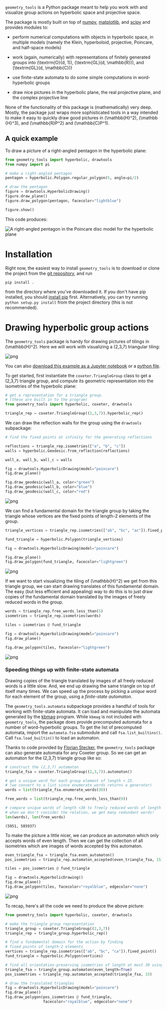 `geometry_tools` is a Python package meant to help you work with and visualize group actions on hyperbolic space and projective space.

The package is mostly built on top of [numpy](https://numpy.org/), [matplotlib](https://matplotlib.org/), and [scipy](https://scipy.org/) and provides modules to:

- perform numerical computations with objects in hyperbolic space, in multiple models (namely the Klein, hyperboloid, projective, Poincare, and half-space models)

- work (again, numerically) with representations of finitely generated groups into \(\textrm{O}(d, 1)\), \(\textrm{GL}(d, \mathbb{R})\), and \(\textrm{GL}(d, \mathbb{C})\)

- use finite-state automata to do some simple computations in word-hyperbolic groups 

- draw nice pictures in the hyperbolic plane, the real projective plane, and the complex projective line

None of the functionality of this package is (mathematically) very deep.
Mostly, the package just wraps more sophisticated tools in a way intended to
make it easy to quickly draw good pictures in \(\mathbb{H}^2\), \(\mathbb
{H}^3\), and \(\mathbb{R}P^2\) and \(\mathbb{C}P^1\).

## A quick example

To draw a picture of a right-angled pentagon in the hyperbolic plane:

```python
from geometry_tools import hyperbolic, drawtools
from numpy import pi

# make a right-angled pentagon
pentagon = hyperbolic.Polygon.regular_polygon(5, angle=pi/2)

# draw the pentagon
figure = drawtools.HyperbolicDrawing()
figure.draw_plane()
figure.draw_polygon(pentagon, facecolor="lightblue")

figure.show()

```

This code produces:

![A right-angled pentagon in the Poincare disc model for the hyperbolic plane](right_angled_pentagon.png)

# Installation

Right now, the easiest way to install `geometry_tools` is to download or clone the project from the [git repository](https://github.com/tjweisman/geometry_tools), and run

```shell
pip install .
```
from the directory where you've downloaded it. If you don't have pip installed, you should [install pip](https://pip.pypa.io/en/stable/) first. Alternatively, you can try running `python setup.py install` from the project directory (this is not recommended).

# Drawing hyperbolic group actions

The `geometry_tools` package is handy for drawing pictures of tilings in \(\mathbb{H}^2\). Here we will work with visualizing a (2,3,7) triangular tiling:

![png](output_15_0.png)

You can also [download this example as a Jupyter notebook](examples/triangular_tiling.ipynb) or a [python file](examples/triangular_tiling.py).

To get started, first instantiate the `coxeter.TriangleGroup` class to get a (2,3,7) triangle group, and compute its geometric representation into the isometries of the hyperbolic plane:


```python
# get a representation for a triangle group.
# (these are built in to the program)
from geometry_tools import hyperbolic, coxeter, drawtools

triangle_rep = coxeter.TriangleGroup((2,3,7)).hyperbolic_rep()
```

We can draw the reflection walls for the group using the `drawtools` subpackage:

```python
# find the fixed points at infinity for the generating reflections

reflections = triangle_rep.isometries(["a", "b", "c"])
walls = hyperbolic.Geodesic.from_reflection(reflections)

wall_a, wall_b, wall_c = walls

fig = drawtools.HyperbolicDrawing(model="poincare")
fig.draw_plane()

fig.draw_geodesic(wall_a, color="green")
fig.draw_geodesic(wall_b, color="blue")
fig.draw_geodesic(wall_c, color="red")

```


![png](output_3_0.png)


We can find a fundamental domain for the triangle group by taking the triangle whose vertices are the fixed points of length-2 elements of the group.


```python
triangle_vertices = triangle_rep.isometries(["ab", "bc", "ac"]).fixed_point()

fund_triangle = hyperbolic.Polygon(triangle_vertices)

fig = drawtools.HyperbolicDrawing(model="poincare")

fig.draw_plane()
fig.draw_polygon(fund_triangle, facecolor="lightgreen")
```


![png](output_5_0.png)


If we want to start visualizing the tiling of \(\mathbb{H}^2\) we get from this triangle group, we can start drawing translates of this fundamental domain. The easy (but less efficient and appealing) way to do this is to just draw copies of the fundamental domain translated by the images of freely reduced words in the group.


```python
words = triangle_rep.free_words_less_than(5)
isometries = triangle_rep.isometries(words)

tiles = isometries @ fund_triangle

fig = drawtools.HyperbolicDrawing(model="poincare")
fig.draw_plane()

fig.draw_polygon(tiles, facecolor="lightgreen")
```


![png](output_7_0.png)


### Speeding things up with finite-state automata

Drawing copies of the triangle translated by images of all freely reduced words is a little slow. And, we end up drawing the same triangle on top of itself many times. We can speed up the process by picking a *unique* word for each element of the group, using a *finite-state automaton.*

The `geometry_tools.automata` subpackage provides a handful of tools for working with finite-state automata. It can load and manipulate the automata generated by the [kbmag](https://gap-packages.github.io/kbmag/) program. While `kbmag` is not included with `geometry_tools`, the package does provide precomputed automata for a number of word-hyperbolic groups. To get the list of precomputed automata, import the `automata.fsa` submodule and call `fsa.list_builtins()`. Call `fsa.load_builtin()` to load an automaton.

Thanks to code provided by [Florian Stecker](https://florianstecker.de/), the `geometry_tools` package can also generate automata for any Coxeter group. So we can get an automaton for the (2,3,7) triangle group like so:

```python
# construct the (2,3,7) automaton
triangle_fsa = coxeter.TriangleGroup((2,3,7)).automaton()

# get a unique word for each group element of length < 25.
# (we convert to a list since enumerate_words returns a generator)
words = list(triangle_fsa.enumerate_words(30))

free_words = list(triangle_rep.free_words_less_than(9))

# compare unique words of length <30 to freely reduced words of length <9.
# when we don't consider the relation, we get many redundant words!
len(words), len(free_words)
```




    (5951, 585937)

To make the picture a little nicer, we can produce an automaton which only accepts words of even length. Then we can get the collection of all isometries which are images of words accepted by this automaton.


```python
even_triangle_fsa = triangle_fsa.even_automaton()
pos_isometries = triangle_rep.automaton_accepted(even_triangle_fsa, 15)

tiles = pos_isometries @ fund_triangle

fig = drawtools.HyperbolicDrawing()
fig.draw_plane()
fig.draw_polygon(tiles, facecolor="royalblue", edgecolor="none")
```


![png](output_13_0.png)


To recap, here's all the code we need to produce the above picture:

```python
from geometry_tools import hyperbolic, coxeter, drawtools

# make the triangle group representation
triangle_group = coxeter.TriangleGroup((2,3,7))
triangle_rep = triangle_group.hyperbolic_rep()

# find a fundamental domain for the action by finding 
# fixed points of length-2 elements
vertices = triangle_rep.isometries(["ab", "bc", "ca"]).fixed_point()
fund_triangle = hyperbolic.Polygon(vertices)

# find all orientation-preserving isometries of length at most 30 using an automaton
triangle_fsa = triangle_group.automaton(even_length=True)
pos_isometries = triangle_rep.automaton_accepted(triangle_fsa, 15)

# draw the translated triangles
fig = drawtools.HyperbolicDrawing(model="poincare")
fig.draw_plane()
fig.draw_polygon(pos_isometries @ fund_triangle, 
                 facecolor="royalblue", edgecolor="none")
```